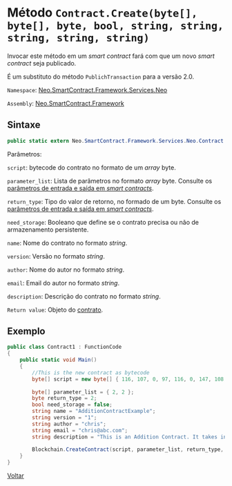 # Método `Contract.Create(byte[], byte[], byte, bool, string, string, string, string, string)`

Invocar este método em um *smart contract* fará com que um novo *smart contract* seja publicado.

É um substituto do método `PublichTransaction` para a versão 2.0.

`Namespace`: [Neo.SmartContract.Framework.Services.Neo](../../neo.md)

`Assembly`: [Neo.SmartContract.Framework](../../../dotnet.md)

## Sintaxe

```c#
public static extern Neo.SmartContract.Framework.Services.Neo.Contract CreateContract(byte[] script, byte[] parameter_list, byte return_type, bool need_storage, string name, string version, string author, string email, string description)
```

Parâmetros:

`script`: bytecode do contrato no formato de um *array* byte.

`parameter_list`: Lista de parâmetros no formato *array* byte. Consulte os [parâmetros de entrada e saída em *smart contracts*](../../../../tutorial/Parameter.md).

`return_type`: Tipo do valor de retorno, no formado de um byte. Consulte os [parâmetros de entrada e saída em *smart contracts*](../../../../tutorial/Parameter.md).

`need_storage`: Booleano que define se o contrato precisa ou não de armazenamento persistente.

`name`: Nome do contrato no formato *string*.

`version`: Versão no formato *string*.

`author`: Nome do autor no formato *string*.

`email`: Email do autor no formato *string*.

`description`: Descrição do contrato no formato *string*.

`Return value`: Objeto do [contrato](../Contract.md).

## Exemplo

```c#
public class Contract1 : FunctionCode
{
    public static void Main()
    {
        //This is the new contract as bytecode
        byte[] script = new byte[] { 116, 107, 0, 97, 116, 0, 147, 108, 118, 107, 148, 121, 116, 81, 147, 108, 118, 107, 148, 121, 147, 116, 0, 148, 140, 108, 118, 107, 148, 114, 117, 98, 3, 0, 116, 0, 148, 140, 108, 118, 107, 148, 121, 97, 116, 140, 108, 118, 107, 148, 109, 116, 108, 118, 140, 107, 148, 109, 116, 108, 118, 140, 107, 148, 109, 108, 117, 102 }; 
      
        byte[] parameter_list = { 2, 2 };
        byte return_type = 2;
        bool need_storage = false;
        string name = "AdditionContractExample";
        string version = "1";
        string author = "chris";
        string email = "chris@abc.com";
        string description = "This is an Addition Contract. It takes in 2 inputs, adds them and returns the result.";
      
        Blockchain.CreateContract(script, parameter_list, return_type, need_storage, name, version, author, email, description);
    }
}
```



[Voltar](../Contract.md)
